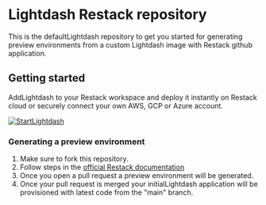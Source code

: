 # Lightdash Restack repository

This is the defaultLightdash repository to get you started for generating preview environments from a custom Lightdash image with Restack github application.

## Getting started

AddLightdash to your Restack workspace and deploy it instantly on Restack cloud or securely connect your own AWS, GCP or Azure account.

[![StartLightdash](https://cdn.sanity.io/images/ev3amoz3/production/ea50295b361907f9b6dba5a330a24e596639429b-257x57.png)](https://console.restack.io/onboarding/store/6aa67601-57f3-4d2b-a2d2-1375ee9a4b55)

### Generating a preview environment

1. Make sure to fork this repository.
2. Follow steps in the [official Restack documentation](https://www.restack.io/docs/lightdash)
3. Once you open a pull request a preview environment will be generated.
4. Once your pull request is merged your initialLightdash application will be provisioned with latest code from the "main" branch.
